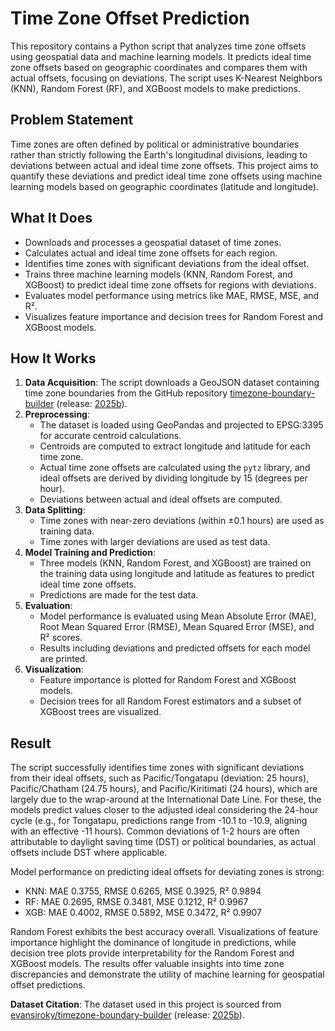 # Time Zone Offset Prediction

This repository contains a Python script that analyzes time zone offsets using geospatial data and machine learning models. It predicts ideal time zone offsets based on geographic coordinates and compares them with actual offsets, focusing on deviations. The script uses K-Nearest Neighbors (KNN), Random Forest (RF), and XGBoost models to make predictions.

## Problem Statement
Time zones are often defined by political or administrative boundaries rather than strictly following the Earth's longitudinal divisions, leading to deviations between actual and ideal time zone offsets. This project aims to quantify these deviations and predict ideal time zone offsets using machine learning models based on geographic coordinates (latitude and longitude).

## What It Does
- Downloads and processes a geospatial dataset of time zones.
- Calculates actual and ideal time zone offsets for each region.
- Identifies time zones with significant deviations from the ideal offset.
- Trains three machine learning models (KNN, Random Forest, and XGBoost) to predict ideal time zone offsets for regions with deviations.
- Evaluates model performance using metrics like MAE, RMSE, MSE, and R².
- Visualizes feature importance and decision trees for Random Forest and XGBoost models.

## How It Works
1. **Data Acquisition**: The script downloads a GeoJSON dataset containing time zone boundaries from the GitHub repository [timezone-boundary-builder](https://github.com/evansiroky/timezone-boundary-builder) (release: [2025b](https://github.com/evansiroky/timezone-boundary-builder/releases/tag/2025b)).
2. **Preprocessing**: 
   - The dataset is loaded using GeoPandas and projected to EPSG:3395 for accurate centroid calculations.
   - Centroids are computed to extract longitude and latitude for each time zone.
   - Actual time zone offsets are calculated using the `pytz` library, and ideal offsets are derived by dividing longitude by 15 (degrees per hour).
   - Deviations between actual and ideal offsets are computed.
3. **Data Splitting**: 
   - Time zones with near-zero deviations (within ±0.1 hours) are used as training data.
   - Time zones with larger deviations are used as test data.
4. **Model Training and Prediction**:
   - Three models (KNN, Random Forest, and XGBoost) are trained on the training data using longitude and latitude as features to predict ideal time zone offsets.
   - Predictions are made for the test data.
5. **Evaluation**: 
   - Model performance is evaluated using Mean Absolute Error (MAE), Root Mean Squared Error (RMSE), Mean Squared Error (MSE), and R² scores.
   - Results including deviations and predicted offsets for each model are printed.
6. **Visualization**:
   - Feature importance is plotted for Random Forest and XGBoost models.
   - Decision trees for all Random Forest estimators and a subset of XGBoost trees are visualized.

## Result
The script successfully identifies time zones with significant deviations from their ideal offsets, such as Pacific/Tongatapu (deviation: 25 hours), Pacific/Chatham (24.75 hours), and Pacific/Kiritimati (24 hours), which are largely due to the wrap-around at the International Date Line. For these, the models predict values closer to the adjusted ideal considering the 24-hour cycle (e.g., for Tongatapu, predictions range from -10.1 to -10.9, aligning with an effective -11 hours). Common deviations of 1-2 hours are often attributable to daylight saving time (DST) or political boundaries, as actual offsets include DST where applicable.

Model performance on predicting ideal offsets for deviating zones is strong:  
- KNN: MAE 0.3755, RMSE 0.6265, MSE 0.3925, R² 0.9894  
- RF: MAE 0.2695, RMSE 0.3481, MSE 0.1212, R² 0.9967  
- XGB: MAE 0.4002, RMSE 0.5892, MSE 0.3472, R² 0.9907  

Random Forest exhibits the best accuracy overall. Visualizations of feature importance highlight the dominance of longitude in predictions, while decision tree plots provide interpretability for the Random Forest and XGBoost models. The results offer valuable insights into time zone discrepancies and demonstrate the utility of machine learning for geospatial offset predictions.

**Dataset Citation**: The dataset used in this project is sourced from [evansiroky/timezone-boundary-builder](https://github.com/evansiroky/timezone-boundary-builder) (release: [2025b](https://github.com/evansiroky/timezone-boundary-builder/releases/tag/2025b)).